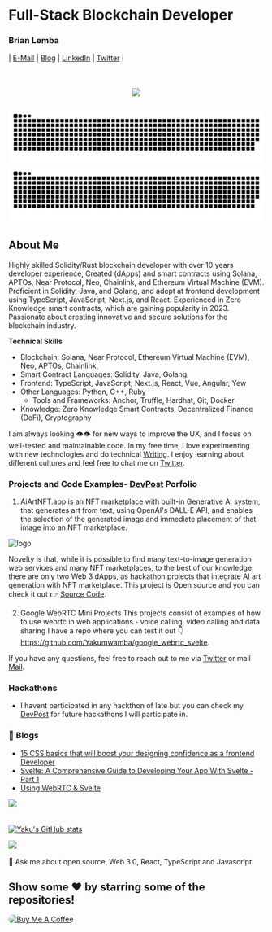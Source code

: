 


<p align="center" s>
<h1>Full-Stack Blockchain Developer</h1>
</p>

 ### Brian Lemba

| [E-Mail](brianlemba2@gmail.com) | [Blog](https://dev.to/yaku) | [LinkedIn](https://linkedin.com/in/brianlemba) | [Twitter](https://twitter.com/codewithYaku) |

<h1 align="center">
  <a href="#">
    <img src="https://readme-typing-svg.herokuapp.com/?lines=Hey+😀;nice+to+meet+you+🎉;&center=true&size=30">
  </a>
</h1>




![github contribution grid snake animation](https://raw.githubusercontent.com/platane/platane/output/github-contribution-grid-snake-dark.svg#gh-dark-mode-only)![github contribution grid snake animation](https://raw.githubusercontent.com/platane/platane/output/github-contribution-grid-snake.svg#gh-light-mode-only)

## About Me

Highly skilled Solidity/Rust blockchain developer with over 10 years developer experience, Created (dApps) and smart contracts using Solana, APTOs, Near Protocol, Neo, Chainlink, and Ethereum Virtual Machine (EVM). Proficient in Solidity, Java, and Golang, and adept at frontend development using TypeScript, JavaScript, Next.js, and React. Experienced in Zero Knowledge smart contracts, which are gaining popularity in 2023. Passionate about creating innovative and secure solutions for the blockchain industry.

**Technical Skills**

- Blockchain: Solana, Near Protocol, Ethereum Virtual Machine (EVM), Neo, APTOs, Chainlink,  
- Smart Contract Languages: Solidity, Java, Golang,
- Frontend: TypeScript, JavaScript, Next.js, React, Vue, Angular,  Yew
- Other Languages: Python, C++, Ruby
    - Tools and Frameworks: Anchor, Truffle, Hardhat, Git, Docker
- Knowledge: Zero Knowledge Smart Contracts, Decentralized Finance (DeFi), Cryptography

I am always looking 👁️👁️ for new ways to improve the UX, and I focus on well-tested and maintainable code. 
In my free time, I love experimenting with new technologies and  do technical [Writing](https://dev.to/yaku). I enjoy learning about   different cultures and feel free to chat me on [Twitter](https://twitter.com/brianlemba). 


### Projects and Code Examples- [DevPost](https://devpost.com/Yakumwamba) Porfolio

1.   AiArtNFT.app is an NFT marketplace with built-in Generative AI system, that generates art from text, using OpenAI's DALL-E API, and enables the      					selection of the generated image and immediate placement of that image into an NFT marketplace.

![logo](https://user-images.githubusercontent.com/72974932/213672932-9773b21e-d028-42a4-bd11-3fc0a61d1df6.png)

  Novelty is that, while it is possible to find many text-to-image generation web services and many NFT marketplaces, to the best of our knowledge, 	there   are only two Web 3 dApps, as hackathon projects that integrate AI art generation with NFT marketplace. This project is Open source and you 	can check it   out 👉 [Source Code](https://github.com/Yakumwamba/xrp-generative-art/).


2. Google WebRTC Mini Projects
    This projects consist of examples of how to use webrtc in web applications - voice calling, video calling and data sharing
    I have a repo where you can test it out 👇
    https://github.com/Yakumwamba/google_webrtc_svelte. 
   
   
  If you have any questions, feel free to reach out to me via  [Twitter](https://twitter.com/brianlemba) or mail  [Mail](https://yakumwamba@gmail.com). 


### Hackathons
- I havent participated in any hackthon of late but you can check my [DevPost](https://devpost.com/Yakumwamba) for future hackathons I will participate in. 
 
### 📕 Blogs

<!-- BLOG-POST-LIST:START -->
  - [15 CSS basics that will boost your designing confidence as a frontend Developer](https://dev.to/yaku/15-css-that-will-boost-your-designing-confidence-as-frontend-developer-1j55)
  - [Svelte: A Comprehensive Guide to Developing Your App With Svelte - Part 1](https://dev.to/yaku/svelte-a-comprehensive-guide-to-developing-your-app-with-svelte-part-1-3iob)
  - [Using WebRTC & Svelte](https://dev.to/yaku/using-webrtc-and-svelte-3pn)
<!-- BLOG-POST-LIST:END -->
 <img src="https://activity-graph.herokuapp.com/graph?username=yakumwamba&theme=dracula&bg_color=00000000&color=22c55e&line=4c8ed9&point=00000000&area=true&hide_border=true"><br><br>

[![Yaku's GitHub stats](https://github-readme-stats.vercel.app/api?theme=radical&username=yakumwamba&count_private=true&show_icons=true&hide_title=true&include_all_commits=true)](https://github.com/anuraghazra/github-readme-stats)
 
 <img src="https://emojis.slackmojis.com/emojis/images/1593555389/9579/blob_excited.gif?1593555389" width="30"/>


💬 Ask me about open source, Web 3.0, React, TypeScript and Javascript.
## Show some ❤️ by starring some of the repositories!



<a href="https://www.buymeacoffee.com/yakumwamba" target="_blank"> 
    <img src="https://cdn.buymeacoffee.com/buttons/v2/default-red.png" alt="Buy Me A Coffee" style="height: 38px;width: 200px; border-radius: 200px;" >
    </a>




